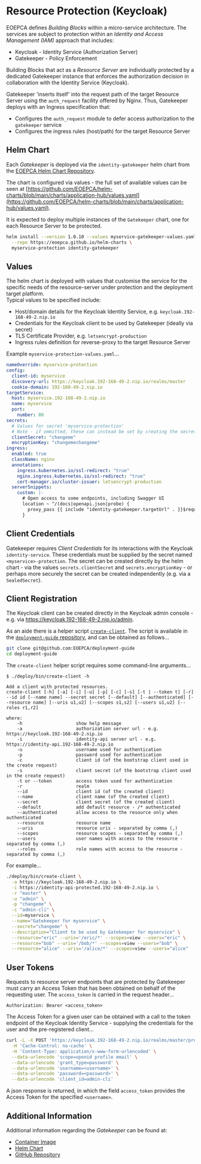 # Resource Protection (Keycloak)

EOEPCA defines _Building Blocks_ within a micro-service architecture. The services are subject to protection within an _Identity and Access Management (IAM)_ approach that includes:

* Keycloak - Identity Service (Authorization Server)
* Gatekeeper - Policy Enforcement

Building Blocks that act as a _Resource Server_ are individually protected by a dedicated Gatekeeper instance that enforces the authorization decision in collaboration with the Identity Service (Keycloak).

Gatekeeper 'inserts itself' into the request path of the target Resource Server using the `auth_request` facility offered by Nginx. Thus, Gatekeeper deploys with an Ingress specification that:

* Configures the `auth_request` module to defer access authorization to the `gatekeeper` service
* Configures the ingress rules (host/path) for the target Resource Server

## Helm Chart

Each _Gatekeeper_ is deployed via the `identity-gatekeeper` helm chart from the [EOEPCA Helm Chart Repository](https://eoepca.github.io/helm-charts).

The chart is configured via values - the full set of available values can be seen at [https://github.com/EOEPCA/helm-charts/blob/main/charts/application-hub/values.yaml](https://github.com/EOEPCA/helm-charts/blob/main/charts/application-hub/values.yaml).

It is expected to deploy multiple instances of the `Gatekeeper` chart, one for each Resource Server to be protected.

```bash
helm install --version 1.0.10 --values myservice-gatekeeper-values.yaml \
  --repo https://eoepca.github.io/helm-charts \
  myservice-protection identity-gatekeeper
```

## Values

The helm chart is deployed with values that customise the service for the specific needs of the resource-server under protection and the deployment target platform.<br>
Typical values to be specified include:

* Host/domain details for the Keycloak Identity Service, e.g. `keycloak.192-168-49-2.nip.io`
* Credentials for the Keycloak client to be used by Gatekeeper (ideally via secret)
* TLS Certificate Provider, e.g. `letsencrypt-production`
* Ingress rules definition for reverse-proxy to the target Resource Server

Example `myservice-protection-values.yaml`...
```yaml
nameOverride: myservice-protection
config:
  client-id: myservice
  discovery-url: https://keycloak.192-168-49-2.nip.io/realms/master
  cookie-domain: 192-168-49-2.nip.io
targetService:
  host: myservice.192-168-49-2.nip.io
  name: myservice
  port:
    number: 80
secrets:
  # Values for secret 'myservice-protection'
  # Note - if ommitted, these can instead be set by creating the secret independently.
  clientSecret: "changeme"
  encryptionKey: "changemechangeme"
ingress:
  enabled: true
  className: nginx
  annotations:
    ingress.kubernetes.io/ssl-redirect: "true"
    nginx.ingress.kubernetes.io/ssl-redirect: "true"
    cert-manager.io/cluster-issuer: letsencrypt-production
  serverSnippets:
    custom: |-
      # Open access to some endpoints, including Swagger UI
      location ~ ^/(docs|openapi.json|probe) {
        proxy_pass {{ include "identity-gatekeeper.targetUrl" . }}$request_uri;
      }
```

## Client Credentials

Gatekeeper requires _Client Credentials_ for its interactions with the Keycloak `identity-service`. These credentials must be supplied by the secret named `<myservice>-protection`. The secret can be created directly by the helm chart - via the values `secrets.clientSecret` and `secrets.encryptionKey` - or perhaps more securely the secret can be created independently (e.g. via a `SealedSecret`).

## Client Registration

The Keycloak client can be created directly in the Keycloak admin console - e.g. via https://keycloak.192-168-49-2.nip.io/admin.

As an aide there is a helper script [`create-client`](https://github.com/EOEPCA/deployment-guide/blob/eoepca-v1.4/deploy/bin/create-client). The script is available in the [`deployment-guide` repository](https://github.com/EOEPCA/deployment-guide), and can be obtained as follows...

```bash
git clone git@github.com:EOEPCA/deployment-guide
cd deployment-guide
```

The `create-client` helper script requires some command-line arguments...

```
$ ./deploy/bin/create-client -h

Add a client with protected resources.
create-client [-h] [-a] [-i] [-u] [-p] [-c] [-s] [-t | --token t] [-r] --id id [--name name] --secret secret [--default] [--authenticated] [--resource name] [--uris u1,u2] [--scopes s1,s2] [--users u1,u2] [--roles r1,r2]

where:
    -h                    show help message
    -a                    authorization server url - e.g. https://keycloak.192-168-49-2.nip.io
    -i                    identity-api server url - e.g. https://identity-api.192-168-49-2.nip.io
    -u                    username used for authentication
    -p                    password used for authentication
    -c                    client id (of the bootstrap client used in the create request)
    -s                    client secret (of the bootstrap client used in the create request)
    -t or --token         access token used for authentication
    -r                    realm
    --id                  client id (of the created client)
    --name                client name (of the created client)
    --secret              client secret (of the created client)
    --default             add default resource - /* authenticated
    --authenticated       allow access to the resource only when authenticated
    --resource            resource name
    --uris                resource uris - separated by comma (,)
    --scopes              resource scopes - separated by comma (,)
    --users               user names with access to the resource - separated by comma (,)
    --roles               role names with access to the resource - separated by comma (,)
```

For example...

```bash
./deploy/bin/create-client \
  -a https://keycloak.192-168-49-2.nip.io \
  -i https://identity-api-protected.192-168-49-2.nip.io \
  -r "master" \
  -u "admin" \
  -p "changeme" \
  -c "admin-cli" \
  --id=myservice \
  --name="Gatekeeper for myservice" \
  --secret="changeme" \
  --description="Client to be used by Gatekeeper for myservice" \
  --resource="eric" --uris='/eric/*' --scopes=view --users="eric" \
  --resource="bob" --uris='/bob/*' --scopes=view --users="bob" \
  --resource="alice" --uris='/alice/*' --scopes=view --users="alice"
```

## User Tokens

Requests to resource server endpoints that are protected by Gatekeeper must carry an Access Token that has been obtained on behalf of the requesting user. The `access_token` is carried in the request header...

```http
Authorization: Bearer <access_token>
```

The Access Token for a given user  can be obtained with a call to the token endpoint of the Keycloak Identity Service - supplying the credentials for the user and the pre-registered client...

```bash
curl -L -X POST 'https://keycloak.192-168-49-2.nip.io/realms/master/protocol/openid-connect/token' \
  -H 'Cache-Control: no-cache' \
  -H 'Content-Type: application/x-www-form-urlencoded' \
  --data-urlencode 'scope=openid profile email' \
  --data-urlencode 'grant_type=password' \
  --data-urlencode 'username=<username>' \
  --data-urlencode 'password=<password>' \
  --data-urlencode 'client_id=admin-cli'
```

A json response is returned, in which the field `access_token` provides the Access Token for the specified `<username>`.

## Additional Information

Additional information regarding the _Gatekeeper_ can be found at:

* [Container Image](https://quay.io/repository/gogatekeeper/gatekeeper)
* [Helm Chart](https://github.com/EOEPCA/helm-charts/tree/main/charts/identity-gatekeeper)
* [GitHub Repository](https://github.com/gogatekeeper/gatekeeper)
